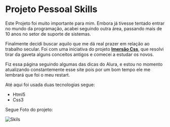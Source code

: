 # Projeto Pessoal Skills

Este Projeto foi muito importante para mim. Embora já tivesse tentado entrar no mundo da programação, acabei seguindo outra área, passando mais de 10 anos no setor de suporte de sistemas. 

Finalmente decidi buscar aquilo que me dá real prazer em relação ao trabalho secular. Foi com uma iniciativa do projeto  **[Imersão Css][1]**, que resolvi tirar da gaveta alguns conceitos antigos e comecei a estudar os novos. 

Fiz essa página seguindo algumas das dicas do Alura, e estou no momento atualizando constantemente esse site pois por um bom tempo ele me lembrará que foi o meu restart. 

Até aqui foi usada duas tecnologias segue:

- Html5
- Css3

Segue Foto do projeto:

![Skils](https://i.imgur.com/2JjIMDl.png?1 "Skils")

[1]: https://www.alura.com.br/imersao-css "Imersão Css do Alura"
